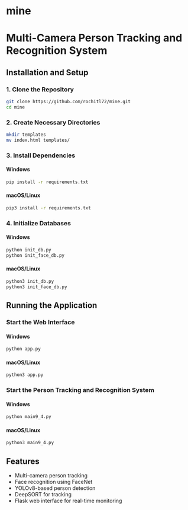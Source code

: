 # mine
# Multi-Camera Person Tracking and Recognition System

## Installation and Setup

### 1. Clone the Repository

```sh
git clone https://github.com/rochitl72/mine.git
cd mine
```

### 2. Create Necessary Directories

```sh
mkdir templates
mv index.html templates/
```

### 3. Install Dependencies

#### Windows

```sh
pip install -r requirements.txt
```

#### macOS/Linux

```sh
pip3 install -r requirements.txt
```

### 4. Initialize Databases

#### Windows

```sh
python init_db.py
python init_face_db.py
```

#### macOS/Linux

```sh
python3 init_db.py
python3 init_face_db.py
```

## Running the Application

### Start the Web Interface

#### Windows

```sh
python app.py
```

#### macOS/Linux

```sh
python3 app.py
```

### Start the Person Tracking and Recognition System

#### Windows

```sh
python main9_4.py
```

#### macOS/Linux

```sh
python3 main9_4.py
```

## Features

- Multi-camera person tracking
- Face recognition using FaceNet
- YOLOv8-based person detection
- DeepSORT for tracking
- Flask web interface for real-time monitoring

##

